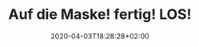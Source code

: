 ---
title: Auf die Maske!  fertig!  LOS!
date: 2020-04-03T18:28:28+02:00
draft: false
description: Masken aus 100% Baumwollstoff - waschbar und auskochbar - mit Lasche für zusätzliches Filtermaterial
og_images:
  - /uploads/masken/12.jpg
  - /uploads/masken/13.jpg
  - /uploads/masken/11.jpg

header:
  description: Auf die Maske! fertig! LOS!
  images:
    - /uploads/masken/11.jpg
    - /uploads/masken/12.jpg
    - /uploads/masken/2.jpg
    - /uploads/masken/6.jpg
    - /uploads/masken/5.jpg
    - /uploads/masken/13.jpg
    - /uploads/masken/17.jpg
    - /uploads/masken/12.jpg

modules:
  - partial: text-groups
    params:
      - name: 100% Baumwolle - waschbar bei 90 Grad
        description:
          Die Masken bestehen aus 100% Baumwollstoff und können somit bei 90 Grad in der Maschine gewaschen oder mindestens 5 Minuten in einem Topf ausgekocht werden. 
      - name: Austauschbares Filtermaterial
        description:
          In die Lasche im Inneren der Maske kann nach Bedarf zusätzliches Filtermaterial (z.B. Lagen elektrostatischen Materials, Elektret, o.ä.) eingeschoben werden.
      - name: Perfekte Passform
        description:
          An der oberen Kante ist ein Nasenbügel mitgefasst um die Maske optimal an die Gesichtsform anzupassen.
          Die Passform kann durch den Knoten am Gummiband individuell reguliert werden.
          <br>Hier findest du <a href="/uploads/tragehinweise.pdf">detaillierte Tragehinweise</a>.

  - partial: order

  - partial: photos
    params:
      -
        image:
          url: /uploads/masken/11.jpg
          alt: 
      -
        class: short-col margin-right
        image:
          url: /uploads/masken/3.jpg
          alt: 
          media: "(max-width: 46.25em)"
      -
        class: wide-col
        image:
          url: /uploads/masken/2.jpg
          alt: 
      -
        class: wide-col margin-right
        image:
          url: /uploads/masken/5.jpg
          alt: 
      -
        class: short-col
        image:
          url: /uploads/masken/10.jpg
          alt: 
      -
        class: short-col margin-right
        image:
          url: /uploads/masken/9.jpg
          alt: 
      -
        class: wide-col
        image:
          url: /uploads/masken/13.jpg
          alt: 
      -
        class: short-col margin-right
        image:
          url: /uploads/masken/produktion-1.jpg
          alt: 
      -
        class: short-col margin-right
        image:
          url: /uploads/masken/produktion-2.jpg
          alt: 
      -
        class: short-col
        image:
          url: /uploads/masken/produktion-3.jpg
          alt: 
      -
        class: half-col margin-right
        image:
          url: /uploads/masken/15.jpg
          alt: 
      -
        class: half-col
        image:
          url: /uploads/masken/14.jpg
          alt: 
      -
        class: short-col margin-right
        image:
          url: /uploads/masken/16.jpg
          alt: 
      -
        class: short-col margin-right
        image:
          url: /uploads/masken/18.jpg
          alt: 
      -
        class: short-col
        image:
          url: /uploads/masken/19.jpg
          alt: 
      -
        class: short-col margin-right
        image:
          url: /uploads/masken/20.jpg
          alt: 
      -
        class: short-col margin-right
        image:
          url: /uploads/masken/21.jpg
          alt: 
      -
        class: short-col
        image:
          url: /uploads/masken/22.jpg
          alt: 
---